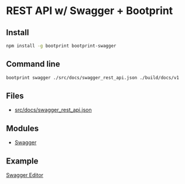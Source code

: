 # REST API w/ Swagger + Bootprint

## Install 

```bash
npm install -g bootprint bootprint-swagger
```

## Command line

```bash
bootprint swagger ./src/docs/swagger_rest_api.json ./build/docs/v1
```

## Files

- [src/docs/swagger_rest_api.json](./../files/swagger_rest_api.json)

## Modules

- [Swagger](http://swagger.io)

## Example

[Swagger Editor](http://editor.swagger.io)
